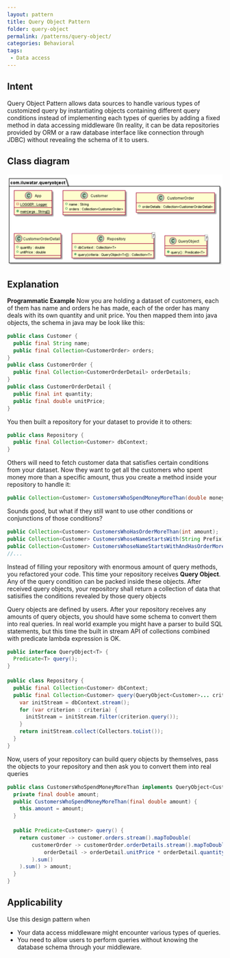 ```yaml
---
layout: pattern
title: Query Object Pattern
folder: query-object
permalink: /patterns/query-object/
categories: Behavioral
tags:
 - Data access
---
```


## Intent
Query Object Pattern allows data sources to handle various types of customized query by instantiating objects containing different query conditions instead of implementing each types of queries by adding a fixed method in data accessing middleware (In reality, it can be data repositories provided by ORM or a raw database interface like connection through JDBC) without revealing the schema of it to users. 

## Class diagram
![alt text](./etc/query_object.PNG "Query Object Pattern")

## Explanation
**Programmatic Example**
Now you are holding a dataset of customers, each of them has name and orders he has made, each of the order has many deals with its own quantity and unit price. You then mapped them into java objects, the schema in java may be look like this:</br>
```java
public class Customer {
  public final String name;
  public final Collection<CustomerOrder> orders;
}
public class CustomerOrder {
  public final Collection<CustomerOrderDetail> orderDetails;
}
public class CustomerOrderDetail {
  public final int quantity;
  public final double unitPrice;
}
```
You then built a repository for your dataset to provide it to others:</br>
```java
public class Repository {
  public final Collection<Customer> dbContext;
}
```
Others will need to fetch customer data that satisfies certain conditions from your dataset. Now they want to get all the customers who spent money more than a specific amount, thus you create a method inside your repository to handle it:
```java
public Collection<Customer> CustomersWhoSpendMoneyMoreThan(double money);
```
Sounds good, but what if they still want to use other conditions or conjunctions of those conditions?
```java
public Collection<Customer> CustomersWhoHasOrderMoreThan(int amount);
public Collection<Customer> CustomersWhoseNameStartsWith(String Prefix);
public Collection<Customer> CustomersWhoseNameStartsWithAndHasOrderMoreThan(String Prefix, int amount);
//...
```
Instead of filling your repository with enormous amount of query methods, you refactored your code. This time your repository receives **Query Object**. Any of the query condition can be packed inside these objects. After received query objects, your repository shall return a collection of data that satisifies the conditions revealed by those query objects</br>

Query objects are defined by users. After your repository receives any amounts of query objects, you should have some schema to convert them into real queries. In real world example you might have a parser to build SQL statements, but this time the built in stream API of collections combined with predicate lambda expression is OK.
```java
public interface QueryObject<T> {
  Predicate<T> query();
}

public class Repository {
  public final Collection<Customer> dbContext;
  public final Collection<Customer> query(QueryObject<Customer>... criteria) {
    var initStream = dbContext.stream();
    for (var criterion : criteria) {
      initStream = initStream.filter(criterion.query());
    }
    return initStream.collect(Collectors.toList());
  }
}
```
Now, users of your repository can build query objects by themselves, pass the objects to your repository and then ask you to convert them into real queries
```java
public class CustomersWhoSpendMoneyMoreThan implements QueryObject<Customer> {
  private final double amount;
  public CustomersWhoSpendMoneyMoreThan(final double amount) {
    this.amount = amount;
  }
  
  public Predicate<Customer> query() {
    return customer -> customer.orders.stream().mapToDouble(
        customerOrder -> customerOrder.orderDetails.stream().mapToDouble(
            orderDetail -> orderDetail.unitPrice * orderDetail.quantity
        ).sum()
    ).sum() > amount;
  }
}
```

## Applicability
Use this design pattern when

* Your data access middleware might encounter various types of queries.
* You need to allow users to perform queries without knowing the database schema through your middleware.
